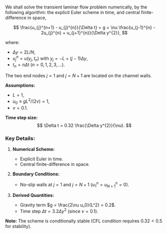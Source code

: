 ### 
We shall solve the transient laminar flow problem numerically, by the following algorithm: the explicit Euler scheme in time, and central finite-difference in space,

$$
\frac{u_{j}^{n+1} - u_{j}^{n}}{\Delta t} = g + \nu \frac{u_{j-1}^{n} - 2u_{j}^{n} + u_{j+1}^{n}}{\Delta y^{2}}, 
$$

where:  
- $\Delta y = 2L/N$,  
- $u_{j}^{n} = u(y_{j}, t_{n})$ with $y_{j} = -L + (j - 1)\Delta y$,  
- $t_{n} = n\Delta t$ ($n = 0, 1, 2, 3, \ldots$).  

The two end nodes $j = 1$ and $j = N + 1$ are located on the channel walls.  

**Assumptions:**  
- $L = 1$,  
- $u_{0} \equiv gL^{2}/(2\nu) = 1$,  
- $\nu = 0.1$.  

**Time step size:**  
$$
\Delta t = 0.32 \frac{\Delta y^{2}}{\nu}.
$$

### Key Details:  
1. **Numerical Scheme:**  
   - Explicit Euler in time.  
   - Central finite-difference in space.  

2. **Boundary Conditions:**  
   - No-slip walls at $j=1$ and $j=N+1$ ($u_1^n = u_{N+1}^n = 0$).  

3. **Derived Quantities:**  
   - Gravity term $g = \frac{2\nu u_0}{L^2} = 0.2$.  
   - Time step $\Delta t = 3.2 \Delta y^2$ (since $\nu = 0.1$).  

**Note:** The scheme is conditionally stable (CFL condition requires $0.32 < 0.5$ for stability).  

